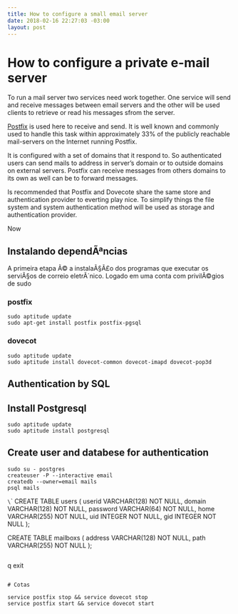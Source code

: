 ```yaml
---
title: How to configure a small email server
date: 2018-02-16 22:27:03 -03:00
layout: post
---
```

# How to configure a private e-mail server

To run a mail server two services need work together. One service will send and receive messages between email servers and the other will be used clients to retrieve or read his messages sfrom the server.

[Postfix](http://www.postfix.org) is used here to receive and send. It is well known and commonly used to handle this task within approximately 33% of the publicly reachable mail-servers on the Internet running Postfix.

It is configured with a set of domains that it respond to. So authenticated users can send mails to address in server’s domain or to outside domains on external servers. Postfix can receive messages from others domains to its own as well can be to forward messages.

Is recommended that Postfix and Dovecote share the same store and authentication provider to everting play nice. To simplify things the file system and system authentication method will be used as storage and authentication provider.

Now

## Instalando dependÃªncias
A primeira etapa Ã© a instalaÃ§Ã£o dos programas que executar os serviÃ§os de correio eletrÃ´nico. Logado em uma conta com privilÃ©gios de sudo

### postfix

```
sudo aptitude update
sudo apt-get install postfix postfix-pgsql
```

### dovecot
```
sudo aptitude update
sudo aptitude install dovecot-common dovecot-imapd dovecot-pop3d
```

## Authentication by SQL

## Install Postgresql

```
sudo aptitude update
sudo aptitude install postgresql
```

## Create user and databese for authentication

```
sudo su - postgres
createuser -P --interactive email
createdb --owner=email mails
psql mails
```

`\`\`
CREATE TABLE users (
  userid VARCHAR(128) NOT NULL,
  domain VARCHAR(128) NOT NULL,
  password VARCHAR(64) NOT NULL,
  home VARCHAR(255) NOT NULL,
  uid INTEGER NOT NULL,
  gid INTEGER NOT NULL
  );

CREATE TABLE mailboxs (
  address VARCHAR(128) NOT NULL,
  path VARCHAR(255) NOT NULL
  );
```

```
q
exit
```

# Cotas

service postfix stop && service dovecot stop
service postfix start && service dovecot start
